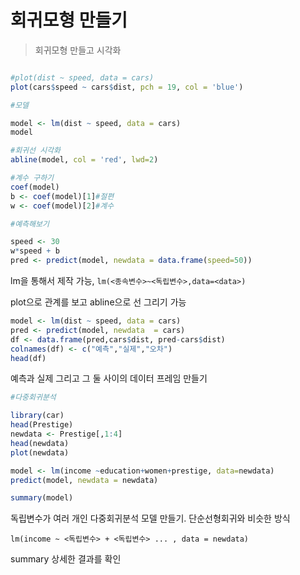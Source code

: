 # 회귀모형 만들기



> 회귀모형 만들고 시각화



```R

#plot(dist ~ speed, data = cars)
plot(cars$speed ~ cars$dist, pch = 19, col = 'blue')

#모델

model <- lm(dist ~ speed, data = cars)
model

#회귀선 시각화
abline(model, col = 'red', lwd=2)

#계수 구하기
coef(model)
b <- coef(model)[1]#절편
w <- coef(model)[2]#계수

#예측해보기

speed <- 30
w*speed + b
pred <- predict(model, newdata = data.frame(speed=50))

```



lm을 통해서 제작 가능, `lm(<종속변수>~<독립변수>,data=<data>)`

plot으로 관계를 보고 abline으로 선 그리기 가능



```R
model <- lm(dist ~ speed, data = cars)
pred <- predict(model, newdata  = cars)
df <- data.frame(pred,cars$dist, pred-cars$dist)
colnames(df) <- c("예측","실제","오차")
head(df)

```

예측과 실제 그리고 그 둘 사이의 데이터 프레임 만들기



```R
#다중회귀분석

library(car)
head(Prestige)
newdata <- Prestige[,1:4]
head(newdata)
plot(newdata)

model <- lm(income ~education+women+prestige, data=newdata)
predict(model, newdata = newdata)

summary(model)

```



독립변수가 여러 개인 다중회귀분석 모델 만들기. 단순선형회귀와 비슷한 방식

`lm(income ~ <독립변수> + <독립변수> ... , data = newdata)`

summary 상세한 결과를 확인

